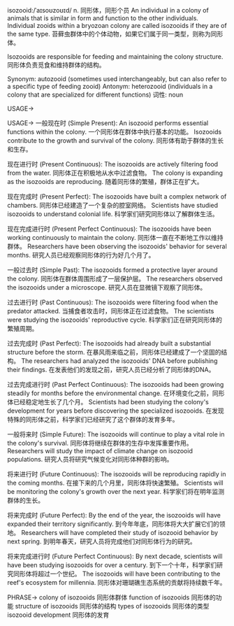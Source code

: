 isozooid:/ˈaɪsoʊzoʊɪd/
n.
同形体，同形个员
An individual in a colony of animals that is similar in form and function to the other individuals.
Individual zooids within a bryozoan colony are called isozooids if they are of the same type.  苔藓虫群体中的个体动物，如果它们属于同一类型，则称为同形体。

Isozooids are responsible for feeding and maintaining the colony structure. 同形体负责觅食和维持群体的结构。

Synonym:  autozooid (sometimes used interchangeably, but can also refer to a specific type of feeding zooid)
Antonym:  heterozooid (individuals in a colony that are specialized for different functions)
词性: noun


USAGE->

USAGE->
一般现在时 (Simple Present):
An isozooid performs essential functions within the colony.  一个同形体在群体中执行基本的功能。
Isozooids contribute to the growth and survival of the colony. 同形体有助于群体的生长和生存。


现在进行时 (Present Continuous):
The isozooids are actively filtering food from the water. 同形体正在积极地从水中过滤食物。
The colony is expanding as the isozooids are reproducing. 随着同形体的繁殖，群体正在扩大。


现在完成时 (Present Perfect):
The isozooids have built a complex network of chambers. 同形体已经建造了一个复杂的腔室网络。
Scientists have studied isozooids to understand colonial life. 科学家们研究同形体以了解群体生活。


现在完成进行时 (Present Perfect Continuous):
The isozooids have been working continuously to maintain the colony.  同形体一直在不断地工作以维持群体。
Researchers have been observing the isozooids' behavior for several months.  研究人员已经观察同形体的行为好几个月了。



一般过去时 (Simple Past):
The isozooids formed a protective layer around the colony. 同形体在群体周围形成了一层保护层。
The researchers observed the isozooids under a microscope. 研究人员在显微镜下观察了同形体。



过去进行时 (Past Continuous):
The isozooids were filtering food when the predator attacked. 当捕食者攻击时，同形体正在过滤食物。
The scientists were studying the isozooids' reproductive cycle. 科学家们正在研究同形体的繁殖周期。



过去完成时 (Past Perfect):
The isozooids had already built a substantial structure before the storm.  在暴风雨来临之前，同形体已经建成了一个坚固的结构。
The researchers had analyzed the isozooids' DNA before publishing their findings. 在发表他们的发现之前，研究人员已经分析了同形体的DNA。



过去完成进行时 (Past Perfect Continuous):
The isozooids had been growing steadily for months before the environmental change. 在环境变化之前，同形体已经稳定地生长了几个月。
Scientists had been studying the colony's development for years before discovering the specialized isozooids. 在发现特殊的同形体之前，科学家们已经研究了这个群体的发育多年。



一般将来时 (Simple Future):
The isozooids will continue to play a vital role in the colony's survival. 同形体将继续在群体的生存中发挥重要作用。
Researchers will study the impact of climate change on isozooid populations. 研究人员将研究气候变化对同形体种群的影响。



将来进行时 (Future Continuous):
The isozooids will be reproducing rapidly in the coming months.  在接下来的几个月里，同形体将快速繁殖。
Scientists will be monitoring the colony's growth over the next year. 科学家们将在明年监测群体的生长。



将来完成时 (Future Perfect):
By the end of the year, the isozooids will have expanded their territory significantly. 到今年年底，同形体将大大扩展它们的领地。
Researchers will have completed their study of isozooid behavior by next spring. 到明年春天，研究人员将完成他们对同形体行为的研究。



将来完成进行时 (Future Perfect Continuous):
By next decade, scientists will have been studying isozooids for over a century. 到下一个十年，科学家们研究同形体将超过一个世纪。
The isozooids will have been contributing to the reef's ecosystem for millennia. 同形体对珊瑚礁生态系统的贡献将持续数千年。



PHRASE->
colony of isozooids  同形体群体
function of isozooids 同形体的功能
structure of isozooids 同形体的结构
types of isozooids  同形体的类型
isozooid development 同形体的发育

